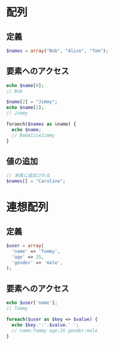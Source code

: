 # 配列

## 定義

```php
$names = array("Bob", "Alice", "Tom");
```

## 要素へのアクセス

```php
echo $name[0];
// Bob

$name[2] = "Jimmy";
echo $name[2];
// Jimmy

foraech($names as &name) {
  echo $name;
  // BobAliceJimmy
}
```

## 値の追加

```php
// 末尾に追加される
$names[] = "Caroline";
```

# 連想配列

## 定義

```php
$user = array(
  'name' => 'Tommy',
  'age' => 25,
  'gender' => 'male',
);
```

## 要素へのアクセス

```php
echo $user['name'];
// Tommy

foreach($user as $key => $value) {
  echo $key.':'.$value.' ';
  // name:Tommy age:25 gender:male 
}
```
